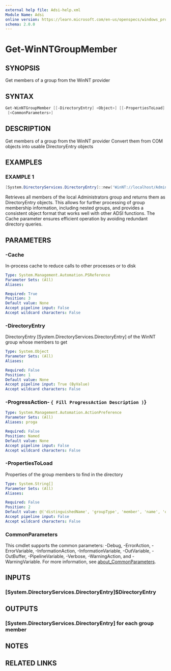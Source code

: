```yaml
---
external help file: Adsi-help.xml
Module Name: Adsi
online version: https://learn.microsoft.com/en-us/openspecs/windows_protocols/ms-dtyp/11e1608c-6169-4fbc-9c33-373fc9b224f4#Appendix_A_34
schema: 2.0.0
---
```


# Get-WinNTGroupMember

## SYNOPSIS
Get members of a group from the WinNT provider

## SYNTAX

```powershell
Get-WinNTGroupMember [[-DirectoryEntry] <Object>] [[-PropertiesToLoad] <String[]>] [-Cache] <PSReference>
 [<CommonParameters>]
```

## DESCRIPTION
Get members of a group from the WinNT provider
Convert them from COM objects into usable DirectoryEntry objects

## EXAMPLES

### EXAMPLE 1
```powershell
[System.DirectoryServices.DirectoryEntry]::new('WinNT://localhost/Administrators') | Get-WinNTGroupMember -Cache $Cache
```

Retrieves all members of the local Administrators group and returns them as DirectoryEntry objects.
This allows for further processing of group membership information, including nested groups, and provides
a consistent object format that works well with other ADSI functions.
The Cache parameter ensures efficient
operation by avoiding redundant directory queries.

## PARAMETERS

### -Cache
In-process cache to reduce calls to other processes or to disk

```yaml
Type: System.Management.Automation.PSReference
Parameter Sets: (All)
Aliases:

Required: True
Position: 3
Default value: None
Accept pipeline input: False
Accept wildcard characters: False
```

### -DirectoryEntry
DirectoryEntry \[System.DirectoryServices.DirectoryEntry\] of the WinNT group whose members to get

```yaml
Type: System.Object
Parameter Sets: (All)
Aliases:

Required: False
Position: 1
Default value: None
Accept pipeline input: True (ByValue)
Accept wildcard characters: False
```

### -ProgressAction- `{ Fill ProgressAction Description )`}

```yaml
Type: System.Management.Automation.ActionPreference
Parameter Sets: (All)
Aliases: proga

Required: False
Position: Named
Default value: None
Accept pipeline input: False
Accept wildcard characters: False
```

### -PropertiesToLoad
Properties of the group members to find in the directory

```yaml
Type: System.String[]
Parameter Sets: (All)
Aliases:

Required: False
Position: 2
Default value: @('distinguishedName', 'groupType', 'member', 'name', 'objectClass', 'objectSid', 'primaryGroupToken', 'samAccountName')
Accept pipeline input: False
Accept wildcard characters: False
```

### CommonParameters
This cmdlet supports the common parameters: -Debug, -ErrorAction, -ErrorVariable, -InformationAction, -InformationVariable, -OutVariable, -OutBuffer, -PipelineVariable, -Verbose, -WarningAction, and -WarningVariable. For more information, see [about_CommonParameters](http://go.microsoft.com/fwlink/?LinkID=113216).

## INPUTS

### [System.DirectoryServices.DirectoryEntry]$DirectoryEntry
## OUTPUTS

### [System.DirectoryServices.DirectoryEntry] for each group member
## NOTES

## RELATED LINKS

